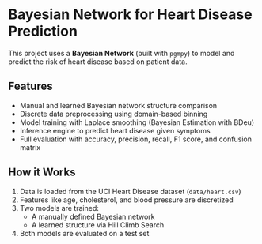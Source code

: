 # Bayesian Network for Heart Disease Prediction

This project uses a **Bayesian Network** (built with `pgmpy`) to model and predict the risk of heart disease based on patient data.

## Features

- Manual and learned Bayesian network structure comparison
- Discrete data preprocessing using domain-based binning
- Model training with Laplace smoothing (Bayesian Estimation with BDeu)
- Inference engine to predict heart disease given symptoms
- Full evaluation with accuracy, precision, recall, F1 score, and confusion matrix

## How it Works

1. Data is loaded from the UCI Heart Disease dataset (`data/heart.csv`)
2. Features like age, cholesterol, and blood pressure are discretized
3. Two models are trained:
   - A manually defined Bayesian network
   - A learned structure via Hill Climb Search
4. Both models are evaluated on a test set
